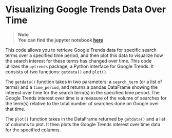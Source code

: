 # Visualizing Google Trends Data Over Time

> **Note** <br/>
**You can find the jupyter notebook [here](pytrends.ipynb)**

This code allows you to retrieve Google Trends data for specific search terms over a specified time period, and then plot this data to visualize how the search interest for these terms has changed over time.
This code utilizes the `pytrends` package, a Python interface for Google Trends. It consists of two functions: `getdata()` and `plot()`. 

The `getdata()` function takes in two parameters: a `search_term` (or a list of terms) and a `time_period`, and returns a pandas DataFrame showing the interest over time for the search term(s) in the specified time period. The Google Trends interest over time is a measure of the volume of searches for the term(s) relative to the total number of searches done on Google over that time. 

The `plot()` function takes in the DataFrame returned by `getdata()` and a list of columns to plot. It then plots the Google Trends interest over time data for the specified columns. 
